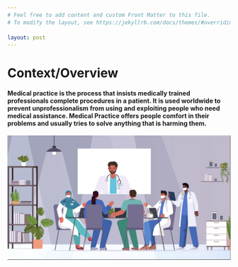 ```yaml
---
# Feel free to add content and custom Front Matter to this file.
# To modify the layout, see https://jekyllrb.com/docs/themes/#overriding-theme-defaults

layout: post
---
```

# Context/Overview

#### Medical practice is the process that insists medically trained professionals complete procedures in a patient. It is used worldwide to prevent unprofessionalism from using and exploiting people who need medical assistance. Medical Practice offers people comfort in their problems and usually tries to solve anything that is harming them.

<img src="image3.jpg" alt="alt text" width="800"/>

